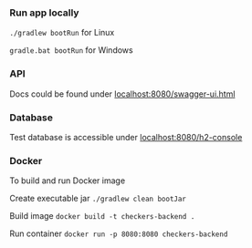 ### Run app locally

`./gradlew bootRun` for Linux

`gradle.bat bootRun` for Windows

### API

Docs could be found under [localhost:8080/swagger-ui.html](localhost:8080/swagger-ui.html)

### Database

Test database is accessible under [localhost:8080/h2-console](localhost:8080/h2-console)

### Docker

To build and run Docker image

Create executable jar
`./gradlew clean bootJar`

Build image
`docker build -t checkers-backend .`

Run container
`docker run -p 8080:8080 checkers-backend`

